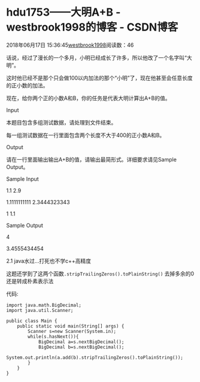 # hdu1753——大明A+B - westbrook1998的博客 - CSDN博客





2018年06月17日 15:36:45[westbrook1998](https://me.csdn.net/westbrook1998)阅读数：46








> 
话说，经过了漫长的一个多月，小明已经成长了许多，所以他改了一个名字叫“大明”。  

  这时他已经不是那个只会做100以内加法的那个“小明”了，现在他甚至会任意长度的正小数的加法。  

  现在，给你两个正的小数A和B，你的任务是代表大明计算出A+B的值。  

  Input 

  本题目包含多组测试数据，请处理到文件结束。  

  每一组测试数据在一行里面包含两个长度不大于400的正小数A和B。 

  Output 

  请在一行里面输出输出A+B的值，请输出最简形式。详细要求请见Sample Output。  

  Sample Input 

  1.1 2.9 

  1.1111111111 2.3444323343 

  1 1.1 

  Sample Output 

  4 

  3.4555434454 

  2.1
java水过…打死也不学c++高精度 

这题还学到了这两个函数`.stripTrailingZeros().toPlainString()` 去掉多余的0还是转成朴素表示法 

代码:
```
import java.math.BigDecimal;
import java.util.Scanner;

public class Main {
    public static void main(String[] args) {
        Scanner s=new Scanner(System.in);
        while(s.hasNext()){
            BigDecimal a=s.nextBigDecimal();
            BigDecimal b=s.nextBigDecimal();
            System.out.println(a.add(b).stripTrailingZeros().toPlainString());
        }
    }
}
```






